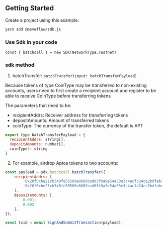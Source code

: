 ## Getting Started

Create a project using this example:

```bash
yarn add @moveflow/sdk.js
```

### Use Sdk in your code

```
const { batchcall } = new SDK(NetworkType.Testnet)
```

### sdk method

1. batchTransfer: `batchTransfer(input: batchTransferPayload)`

Because tokens of type CoinType may be transferred to non-existing accounts, 
users need to first create a recipient account and register to be able to receive CoinType before transferring tokens


The parameters that need to be:

* recipientAddrs: Receiver address for transferring tokens
* depositAmounts: Amount of transferred tokens
* coinType: The currency of the transfer token, the default is APT

```javascript
export type batchTransferPayload = {
  recipientAddrs: string[],
  depositAmounts: number[],
  coinType?: string
}
```

2. For example, airdrop Aptos tokens to two accounts:

```javascript
const payload = sdk.batchcall.batchTransfer({
    recipientAddrs: [
        '0x20f0cbe21cb340fe56500e0889cad03f8a9e54a33e3c4acfc24ce2bdfabc4180',
        '0x20f0cbe21cb340fe56500e0889cad03f8a9e54a33e3c4acfc24ce2bdfabc4180'
    ],
    depositAmounts: [
        0.001,
        0.002
    ],
});

const txid = await SignAndSubmitTransaction(payload);

```
